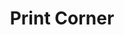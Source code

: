 ---
title: "Print Corner"
url: /karachi/print-corner-shop-14-prince-square-near-baqai-institute-of-diabetology-nazimabad-2-karachi-74600-pakistan/
shop: copyshop
---